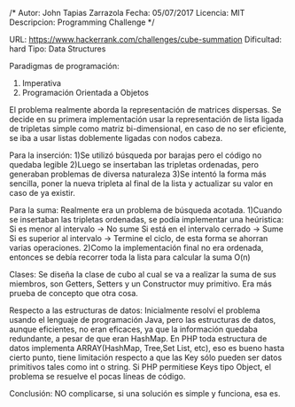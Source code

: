 /*
Autor: John Tapias Zarrazola
Fecha: 05/07/2017
Licencia: MIT
Descripcion: 
    Programming Challenge
*/ 

URL: https://www.hackerrank.com/challenges/cube-summation
Dificultad: hard
Tipo: Data Structures

Paradigmas de programación:
1) Imperativa
2) Programación Orientada a Objetos

El problema realmente aborda la representación de matrices dispersas.
Se decide en su primera implementación usar la representación de lista ligada de tripletas simple como matriz bi-dimensional,
en caso de no ser eficiente, se iba a usar listas doblemente ligadas con nodos cabeza.

Para la inserción:
1)Se utilizó búsqueda por barajas pero el código no quedaba legible
2)Luego se insertaban las tripletas ordenadas, pero generaban problemas de diversa naturaleza
3)Se intentó la forma más sencilla, poner la nueva tripleta al final de la lista y actualizar
su valor en caso de ya existir.

Para la suma:
Realmente era un problema de búsqueda acotada.
1)Cuando se insertaban las tripletas ordenadas, se podía implementar una heúristica:
	Si es menor al intervalo -> No sume
	Si está en el intervalo cerrado -> Sume
	Si es superior al intervalo -> Termine el ciclo, de esta forma se ahorran varias operaciones.
2)Como la implementación final no era ordenada, entonces se debía recorrer toda la lista para calcular la suma O(n)

Clases:
Se diseña la clase de cubo al cual se va a realizar la suma de sus miembros, son Getters, Setters y un Constructor muy primitivo.
Era más prueba de concepto que otra cosa.

Respecto a las estructuras de datos:
Inicialmente resolví el problema usando el lenguaje de programación Java, pero las estructuras de datos, aunque eficientes, no eran eficaces, ya que la información quedaba redundante, a pesar de que eran HashMap.
En PHP toda estructura de datos implementa ARRAY(HashMap, Tree,Set List, etc), eso es bueno hasta cierto punto, tiene limitación respecto a 
que las Key sólo pueden ser datos primitivos tales como int o string. Si PHP permitiese Keys tipo Object, el problema se resuelve el pocas líneas de código.

Conclusión: NO complicarse, si una solución es simple y funciona, esa es.


